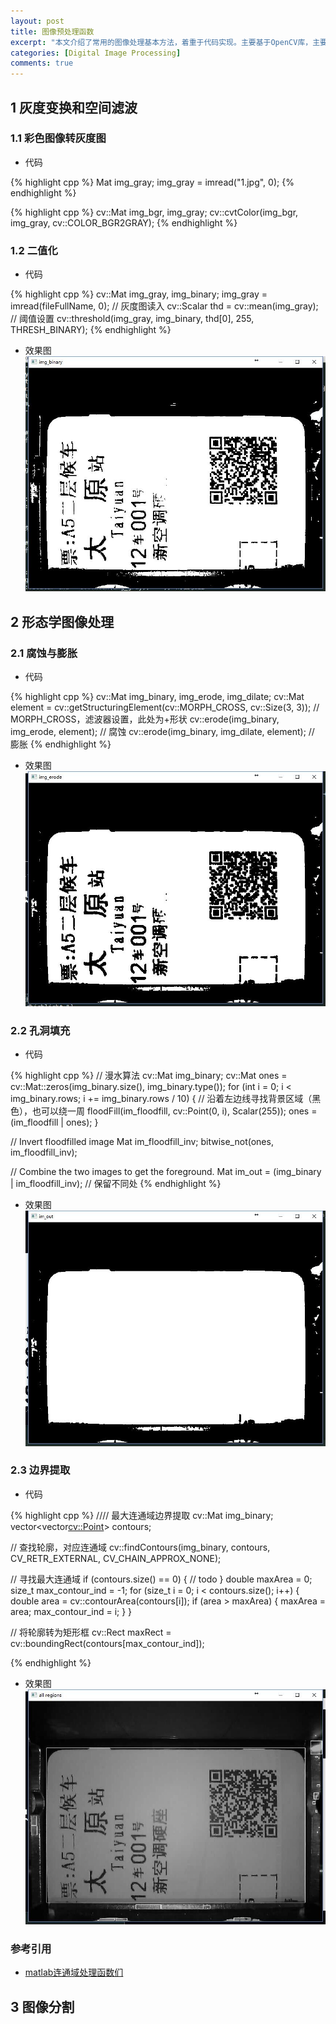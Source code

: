 ```yaml
---
layout: post
title: 图像预处理函数
excerpt: "本文介绍了常用的图像处理基本方法，着重于代码实现。主要基于OpenCV库，主要用C++和Matlab实现，函数功能分类参照《数字图像处理》。"
categories: [Digital Image Processing]
comments: true
---
```


## 1 灰度变换和空间滤波 
### 1.1 彩色图像转灰度图
* 代码 

{% highlight cpp %}
Mat img_gray;
img_gray = imread("1.jpg", 0);
{% endhighlight %}

{% highlight cpp %}
cv::Mat img_bgr, img_gray;
cv::cvtColor(img_bgr, img_gray, cv::COLOR_BGR2GRAY);
{% endhighlight %}


### 1.2 二值化
* 代码 

{% highlight cpp %}
cv::Mat img_gray, img_binary;
img_gray = imread(fileFullName, 0);		// 灰度图读入
cv::Scalar thd = cv::mean(img_gray);	// 阈值设置
cv::threshold(img_gray, img_binary, thd[0], 255, THRESH_BINARY);
{% endhighlight %}

* 效果图 
![img-binary](../img/201708-30-img-binary.jpg "img-binary")

## 2 形态学图像处理
### 2.1 腐蚀与膨胀
* 代码 

{% highlight cpp %}
cv::Mat img_binary, img_erode, img_dilate;
cv::Mat element = cv::getStructuringElement(cv::MORPH_CROSS, cv::Size(3, 3));	// MORPH_CROSS，滤波器设置，此处为+形状
cv::erode(img_binary, img_erode, element);	// 腐蚀
cv::erode(img_binary, img_dilate, element);	// 膨胀
{% endhighlight %}

* 效果图 
![img-erode](../img/201708-30-img-erode.jpg "img-erode")


### 2.2 孔洞填充 
* 代码 

{% highlight cpp %}
// 漫水算法
cv::Mat img_binary;
cv::Mat ones = cv::Mat::zeros(img_binary.size(), img_binary.type());
for (int i = 0; i < img_binary.rows; i += img_binary.rows / 10) {	// 沿着左边线寻找背景区域（黑色），也可以绕一周
  floodFill(im_floodfill, cv::Point(0, i), Scalar(255));
  ones = (im_floodfill | ones);
}

// Invert floodfilled image
Mat im_floodfill_inv;
bitwise_not(ones, im_floodfill_inv);

// Combine the two images to get the foreground.
Mat im_out = (img_binary | im_floodfill_inv);	// 保留不同处
{% endhighlight %}

* 效果图 
![img-hole-filling](../img/201708-30-img-hole-filling.jpg "img-hole-filling")


### 2.3 边界提取
* 代码 

{% highlight cpp %}
//// 最大连通域边界提取
cv::Mat img_binary;
vector<vector<cv::Point>> contours;

// 查找轮廓，对应连通域
cv::findContours(img_binary, contours, CV_RETR_EXTERNAL, CV_CHAIN_APPROX_NONE);

// 寻找最大连通域
if (contours.size() == 0) {
	// todo
}
double maxArea = 0;
size_t max_contour_ind = -1;
for (size_t i = 0; i < contours.size(); i++)
{
	double area = cv::contourArea(contours[i]);
	if (area > maxArea)
	{
	  maxArea = area;
	  max_contour_ind = i;
	}
}

// 将轮廓转为矩形框
cv::Rect maxRect = cv::boundingRect(contours[max_contour_ind]);
 
{% endhighlight %}

* 效果图 
![img-boundary](../img/201708-30-img-boundary.jpg "img-boundary")


### 参考引用 
* [matlab连通域处理函数们](http://blog.csdn.net/abcjennifer/article/details/6672468)  

## 3 图像分割


